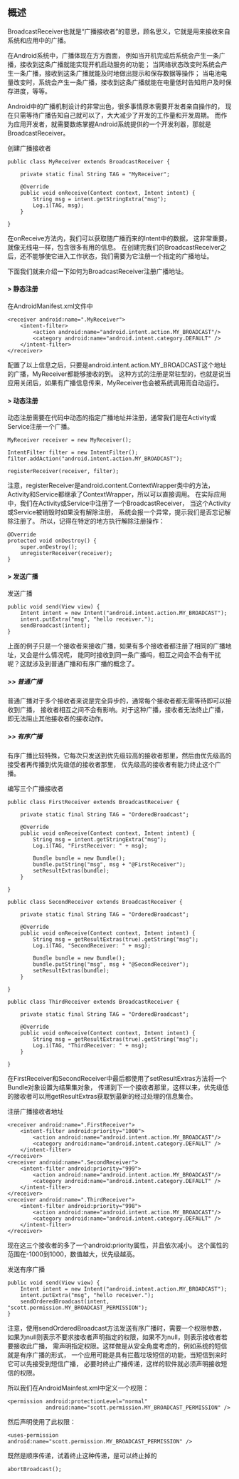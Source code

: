 ## 概述
BroadcastReceiver也就是“广播接收者”的意思，顾名思义，它就是用来接收来自系统和应用中的广播。

在Android系统中，广播体现在方方面面，
例如当开机完成后系统会产生一条广播，接收到这条广播就能实现开机启动服务的功能；
当网络状态改变时系统会产生一条广播，接收到这条广播就能及时地做出提示和保存数据等操作；
当电池电量改变时，系统会产生一条广播，接收到这条广播就能在电量低时告知用户及时保存进度，等等。

Android中的广播机制设计的非常出色，很多事情原本需要开发者亲自操作的，
现在只需等待广播告知自己就可以了，大大减少了开发的工作量和开发周期。
而作为应用开发者，就需要数练掌握Android系统提供的一个开发利器，那就是BroadcastReceiver。

创建广播接收者

    public class MyReceiver extends BroadcastReceiver {

        private static final String TAG = "MyReceiver";

        @Override
        public void onReceive(Context context, Intent intent) {
            String msg = intent.getStringExtra("msg");
            Log.i(TAG, msg);
        }

    }

在onReceive方法内，我们可以获取随广播而来的Intent中的数据，
这非常重要，就像无线电一样，包含很多有用的信息。
在创建完我们的BroadcastReceiver之后，还不能够使它进入工作状态，我们需要为它注册一个指定的广播地址。

下面我们就来介绍一下如何为BroadcastReceiver注册广播地址。

#### > 静态注册
在AndroidManifest.xml文件中

    <receiver android:name=".MyReceiver">
        <intent-filter>
            <action android:name="android.intent.action.MY_BROADCAST"/>
            <category android:name="android.intent.category.DEFAULT" />
        </intent-filter>
    </receiver>

配置了以上信息之后，只要是android.intent.action.MY_BROADCAST这个地址的广播，MyReceiver都能够接收的到。
这种方式的注册是常驻型的，也就是说当应用关闭后，如果有广播信息传来，MyReceiver也会被系统调用而自动运行。

#### > 动态注册
动态注册需要在代码中动态的指定广播地址并注册，通常我们是在Activity或Service注册一个广播。

    MyReceiver receiver = new MyReceiver();

    IntentFilter filter = new IntentFilter();
    filter.addAction("android.intent.action.MY_BROADCAST");

    registerReceiver(receiver, filter);

注意，registerReceiver是android.content.ContextWrapper类中的方法，
Activity和Service都继承了ContextWrapper，所以可以直接调用。
在实际应用中，我们在Activity或Service中注册了一个BroadcastReceiver，
当这个Activity或Service被销毁时如果没有解除注册，
系统会报一个异常，提示我们是否忘记解除注册了。
所以，记得在特定的地方执行解除注册操作：

    @Override
    protected void onDestroy() {
        super.onDestroy();
        unregisterReceiver(receiver);
    }

#### > 发送广播
发送广播

    public void send(View view) {
        Intent intent = new Intent("android.intent.action.MY_BROADCAST");
        intent.putExtra("msg", "hello receiver.");
        sendBroadcast(intent);
    }

上面的例子只是一个接收者来接收广播，如果有多个接收者都注册了相同的广播地址，又会是什么情况呢，
能同时接收到同一条广播吗，相互之间会不会有干扰呢？这就涉及到普通广播和有序广播的概念了。

##### >> 普通广播

普通广播对于多个接收者来说是完全异步的，通常每个接收者都无需等待即可以接收到广播，
接收者相互之间不会有影响。对于这种广播，接收者无法终止广播，即无法阻止其他接收者的接收动作。

##### >> 有序广播
有序广播比较特殊，它每次只发送到优先级较高的接收者那里，然后由优先级高的接受者再传播到优先级低的接收者那里，
优先级高的接收者有能力终止这个广播。

编写三个广播接收者

    public class FirstReceiver extends BroadcastReceiver {

        private static final String TAG = "OrderedBroadcast";

        @Override
        public void onReceive(Context context, Intent intent) {
            String msg = intent.getStringExtra("msg");
            Log.i(TAG, "FirstReceiver: " + msg);

            Bundle bundle = new Bundle();
            bundle.putString("msg", msg + "@FirstReceiver");
            setResultExtras(bundle);
        }

    }

    public class SecondReceiver extends BroadcastReceiver {

        private static final String TAG = "OrderedBroadcast";

        @Override
        public void onReceive(Context context, Intent intent) {
            String msg = getResultExtras(true).getString("msg");
            Log.i(TAG, "SecondReceiver: " + msg);

            Bundle bundle = new Bundle();
            bundle.putString("msg", msg + "@SecondReceiver");
            setResultExtras(bundle);
        }

    }

    public class ThirdReceiver extends BroadcastReceiver {

        private static final String TAG = "OrderedBroadcast";

        @Override
        public void onReceive(Context context, Intent intent) {
            String msg = getResultExtras(true).getString("msg");
            Log.i(TAG, "ThirdReceiver: " + msg);
        }

    }

在FirstReceiver和SecondReceiver中最后都使用了setResultExtras方法将一个Bundle对象设置为结果集对象，
传递到下一个接收者那里，这样以来，优先级低的接收者可以用getResultExtras获取到最新的经过处理的信息集合。

注册广播接收者地址

    <receiver android:name=".FirstReceiver">
        <intent-filter android:priority="1000">
            <action android:name="android.intent.action.MY_BROADCAST"/>
            <category android:name="android.intent.category.DEFAULT" />
        </intent-filter>
    </receiver>
    <receiver android:name=".SecondReceiver">
        <intent-filter android:priority="999">
            <action android:name="android.intent.action.MY_BROADCAST"/>
            <category android:name="android.intent.category.DEFAULT" />
        </intent-filter>
    </receiver>
    <receiver android:name=".ThirdReceiver">
        <intent-filter android:priority="998">
            <action android:name="android.intent.action.MY_BROADCAST"/>
            <category android:name="android.intent.category.DEFAULT" />
        </intent-filter>
    </receiver>

现在这三个接收者的<intent-filter>多了一个android:priority属性，并且依次减小。
这个属性的范围在-1000到1000，数值越大，优先级越高。

发送有序广播

    public void send(View view) {
        Intent intent = new Intent("android.intent.action.MY_BROADCAST");
        intent.putExtra("msg", "hello receiver.");
        sendOrderedBroadcast(intent, "scott.permission.MY_BROADCAST_PERMISSION");
    }

注意，使用sendOrderedBroadcast方法发送有序广播时，需要一个权限参数，
如果为null则表示不要求接收者声明指定的权限，如果不为null，则表示接收者若要接收此广播，
需声明指定权限。这样做是从安全角度考虑的，例如系统的短信就是有序广播的形式，
一个应用可能是具有拦截垃圾短信的功能，当短信到来时它可以先接受到短信广播，
必要时终止广播传递，这样的软件就必须声明接收短信的权限。

所以我们在AndroidMainfest.xml中定义一个权限：

    <permission android:protectionLevel="normal"
                android:name="scott.permission.MY_BROADCAST_PERMISSION" />

然后声明使用了此权限：

    <uses-permission android:name="scott.permission.MY_BROADCAST_PERMISSION" />

既然是顺序传递，试着终止这种传递，是可以终止掉的

    abortBroadcast();









